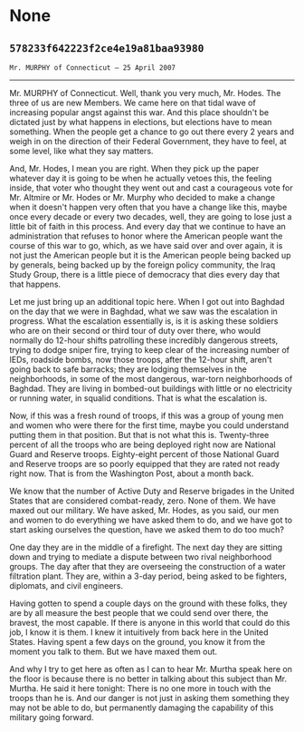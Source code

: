 # None
## `578233f642223f2ce4e19a81baa93980`
`Mr. MURPHY of Connecticut — 25 April 2007`

---


Mr. MURPHY of Connecticut. Well, thank you very much, Mr. Hodes. The 
three of us are new Members. We came here on that tidal wave of 
increasing popular angst against this war. And this place shouldn't be 
dictated just by what happens in elections, but elections have to mean 
something. When the people get a chance to go out there every 2 years 
and weigh in on the direction of their Federal Government, they have to 
feel, at some level, like what they say matters.



And, Mr. Hodes, I mean you are right. When they pick up the paper 
whatever day it is going to be when he actually vetoes this, the 
feeling inside, that voter who thought they went out and cast a 
courageous vote for Mr. Altmire or Mr. Hodes or Mr. Murphy who decided 
to make a change when it doesn't happen very often that you have a 
change like this, maybe once every decade or every two decades, well, 
they are going to lose just a little bit of faith in this process. And 
every day that we continue to have an administration that refuses to 
honor where the American people want the course of this war to go, 
which, as we have said over and over again, it is not just the American 
people but it is the American people being backed up by generals, being 
backed up by the foreign policy community, the Iraq Study Group, there 
is a little piece of democracy that dies every day that that happens.

Let me just bring up an additional topic here. When I got out into 
Baghdad on the day that we were in Baghdad, what we saw was the 
escalation in progress. What the escalation essentially is, is it is 
asking these soldiers who are on their second or third tour of duty 
over there, who would normally do 12-hour shifts patrolling these 
incredibly dangerous streets, trying to dodge sniper fire, trying to 
keep clear of the increasing number of IEDs, roadside bombs, now those 
troops, after the 12-hour shift, aren't going back to safe barracks; 
they are lodging themselves in the neighborhoods, in some of the most 
dangerous, war-torn neighborhoods of Baghdad. They are living in 
bombed-out buildings with little or no electricity or running water, in 
squalid conditions. That is what the escalation is.

Now, if this was a fresh round of troops, if this was a group of 
young men and women who were there for the first time, maybe you could 
understand putting them in that position. But that is not what this is. 
Twenty-three percent of all the troops who are being deployed right now 
are National Guard and Reserve troops. Eighty-eight percent of those 
National Guard and Reserve troops are so poorly equipped that they are 
rated not ready right now. That is from the Washington Post, about a 
month back.

We know that the number of Active Duty and Reserve brigades in the 
United States that are considered combat-ready, zero. None of them. We 
have maxed out our military. We have asked, Mr. Hodes, as you said, our 
men and women to do everything we have asked them to do, and we have 
got to start asking ourselves the question, have we asked them to do 
too much?

One day they are in the middle of a firefight. The next day they are 
sitting down and trying to mediate a dispute between two rival 
neighborhood groups. The day after that they are overseeing the 
construction of a water filtration plant. They are, within a 3-day 
period, being asked to be fighters, diplomats, and civil engineers.

Having gotten to spend a couple days on the ground with these folks, 
they are by all measure the best people that we could send over there, 
the bravest, the most capable. If there is anyone in this world that 
could do this job, I know it is them. I knew it intuitively from back 
here in the United States. Having spent a few days on the ground, you 
know it from the moment you talk to them. But we have maxed them out.

And why I try to get here as often as I can to hear Mr. Murtha speak 
here on the floor is because there is no better in talking about this 
subject than Mr. Murtha. He said it here tonight: There is no one more 
in touch with the troops than he is. And our danger is not just in 
asking them something they may not be able to do, but permanently 
damaging the capability of this military going forward.